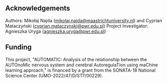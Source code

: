 ## Acknowledgements

Authors: Mikołaj Najda (mikolaj.najda@maastrichtuniversity.nl) and Cyprian Mataczyński (cyprian.mataczynski@pwr.edu.pl)
Project Investigator: Agnieszka Uryga (agnieszka.uryga@pwr.edu.pl)

## Funding

This project, "AUTOMATIC: Analysis of the relationship between the AUTOnoMic nervous system and cerebral AutoregulaTion using maChine learning approach," is financed by a grant from the SONATA-18 National Science Center (UMO-2022/47/D/ST7/00229).
